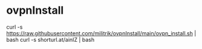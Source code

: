 # ovpnInstall

curl -s https://raw.githubusercontent.com/militrik/ovpnInstall/main/ovpn_install.sh | bash
curl -s shorturl.at/ainIZ | bash


